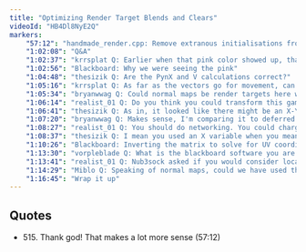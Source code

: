 ```yaml
---
title: "Optimizing Render Target Blends and Clears"
videoId: "HB4Dl8NyE2Q"
markers:
    "57:12": "handmade_render.cpp: Remove extranous initialisations from DrawRectangleQuickly() (!quote 515)"
    "1:02:08": "Q&A"
    "1:02:37": "krrsplat Q: Earlier when that pink color showed up, that was the color you used long long ago when you were setting up OpenGL renderer"
    "1:02:56": "Blackboard: Why we were seeing the pink"
    "1:04:48": "thesizik Q: Are the PynX and V calculations correct?"
    "1:05:16": "krrsplat Q: As far as the vectors go for movement, can you just add U and V to get the new movement?"
    "1:05:34": "bryanwwag Q: Could normal maps be render targets here with appropriate enums / branching to blend / light, or do they still belong outside of the current render targets array?"
    "1:06:14": "realist_01 Q: Do you think you could transform this game into a network game that multiple players can have different kinds of character assets, and, if yes, will you consider doing it?"
    "1:06:41": "thesizik Q: As in, it looked like there might be an X-Y swap in those two variables"
    "1:07:20": "bryanwwag Q: Makes sense, I'm comparing it to deferred rendering, which I'm no expert on"
    "1:08:27": "realist_01 Q: You should do networking. You could charge for extra items or levels, etc. continuously, thus making you a \"reliable\" stream of money"
    "1:08:37": "thesizik Q: I mean you used an X variable when you meant a Y variable"
    "1:10:26": "Blackboard: Inverting the matrix to solve for UV coordinates"
    "1:13:30": "vorpleblade Q: What is the blackboard software you are using?"
    "1:13:41": "realist_01 Q: Nub3sock asked if you would consider local multiplayer"
    "1:14:29": "Miblo Q: Speaking of normal maps, could we have used those to help sort the sprites? I know they don't give you 3D data, but is there anything in there that we could leverage?"
    "1:16:45": "Wrap it up"
---
```


## Quotes

* 515\. Thank god! That makes a lot more sense (57:12)
